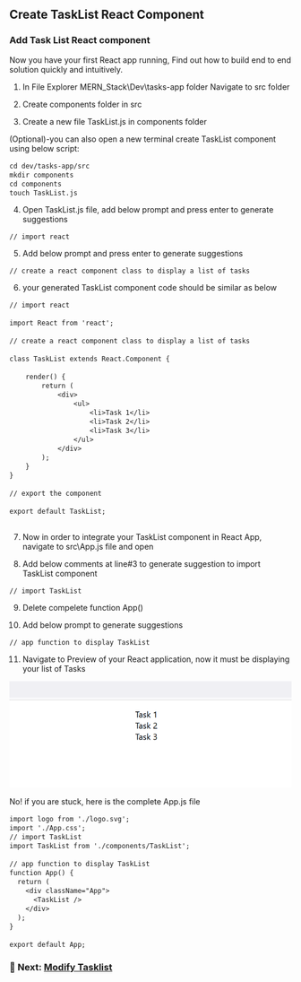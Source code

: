 ## Create TaskList React Component

### Add Task List React component
Now you have your first React app running, Find out how to build end to end solution quickly and intuitively.

1. In File Explorer MERN_Stack\Dev\tasks-app folder Navigate to src folder

2. Create components folder in src

3. Create a new file TaskList.js in components folder

(Optional)-you can also open a new terminal create TaskList component using below script:
``` 
cd dev/tasks-app/src
mkdir components
cd components
touch TaskList.js
```

4. Open TaskList.js file, add below prompt and press enter to generate suggestions
```
// import react
```

5. Add below prompt and press enter to generate suggestions
```
// create a react component class to display a list of tasks 
```

6. your generated TaskList component code should be similar as below

```
// import react

import React from 'react';

// create a react component class to display a list of tasks 

class TaskList extends React.Component {

    render() {
        return (
            <div>
                <ul>
                    <li>Task 1</li>
                    <li>Task 2</li>
                    <li>Task 3</li>
                </ul>
            </div>
        );
    }
}

// export the component

export default TaskList;


```

7. Now in order to integrate your TaskList component in React App, navigate to src\App.js file and open

8. Add below comments at line#3 to generate suggestion to import TaskList component
```
// import TaskList
```

9. Delete compelete function App()

10. Add below prompt to generate suggestions
```
// app function to display TaskList
```

11. Navigate to Preview of your React application, now it must be displaying your list of Tasks

![Preview](/static/preview1.png)

No! if you are stuck, here is the complete App.js file

```
import logo from './logo.svg';
import './App.css';
// import TaskList
import TaskList from './components/TaskList';

// app function to display TaskList
function App() {
  return (
    <div className="App">
      <TaskList />
    </div>
  );
} 

export default App;

```


### 📁 Next: [Modify Tasklist](/create-tasklist-react-component/modify-tasklist-and-add-state/index.en.md)